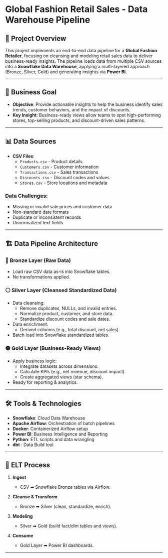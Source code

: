 # Global Fashion Retail Sales - Data Warehouse Pipeline

## 🧩 Project Overview

This project implements an end-to-end data pipeline for a **Global Fashion Retailer**, focusing on cleansing and modeling retail sales data to deliver business-ready insights. The pipeline loads data from multiple CSV sources into a **Snowflake Data Warehouse**, applying a multi-layered approach (Bronze, Silver, Gold) and generating insights via **Power BI**.

---

## 🎯 Business Goal

- **Objective**: Provide actionable insights to help the business identify sales trends, customer behaviors, and the impact of discounts.
- **Key Insight**: Business-ready views allow teams to spot high-performing stores, top-selling products, and discount-driven sales patterns.

---

## 📊 Data Sources

- **CSV Files**:
  - `Products.csv` - Product details
  - `Customers.csv` - Customer information 
  - `Transactions.csv` - Sales transactions 
  - `Discounts.csv` - Discount codes and values
  - `Stores.csv` - Store locations and metadata

### Data Challenges:
- Missing or invalid sale prices and customer data
- Non-standard date formats
- Duplicate or inconsistent records
- Unnormalized text fields

---

## 🏗️ Data Pipeline Architecture

### 🔶 Bronze Layer (Raw Data)
- Load raw CSV data as-is into Snowflake tables.
- No transformations applied.

### ⚪ Silver Layer (Cleansed Standardized Data)
- Data cleansing:
  - Remove duplicates, NULLs, and invalid entries.
  - Normalize product, customer, and store data.
  - Standardize discount codes and sale dates.
- Data enrichment:
  - Derived columns (e.g., total discount, net sales).
- Batch load into Snowflake standardized tables.

### 🟡 Gold Layer (Business-Ready Views)
- Apply business logic:
  - Integrate datasets across dimensions.
  - Calculate KPIs (e.g., net revenue, discount impact).
  - Create aggregated views (star schema).
- Ready for reporting & analytics.

---

## 🛠️ Tools & Technologies

- **Snowflake**: Cloud Data Warehouse
- **Apache Airflow**: Orchestration of batch pipelines
- **Docker**: Containerized Airflow setup
- **Power BI**: Business Intelligence and Reporting
- **Python**: ETL scripts and data wrangling
- **dbt** : Data Build tool

---

## 📅 ELT Process

1. **Ingest**  
   - CSV ➡ Snowflake Bronze tables via Airflow.

2. **Cleanse & Transform**  
   - Bronze ➡ Silver (clean, standardize, enrich).

3. **Modeling**  
   - Silver ➡ Gold (build fact/dim tables and views).

4. **Consume**  
   - Gold Layer ➡ Power BI dashboards.

---
